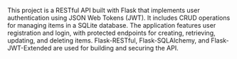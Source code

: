 This project is a RESTful API built with Flask that implements user authentication using JSON Web Tokens (JWT). It includes CRUD operations for managing items in a SQLite database. The application features user registration and login, with protected endpoints for creating, retrieving, updating, and deleting items. Flask-RESTful, Flask-SQLAlchemy, and Flask-JWT-Extended are used for building and securing the API.
